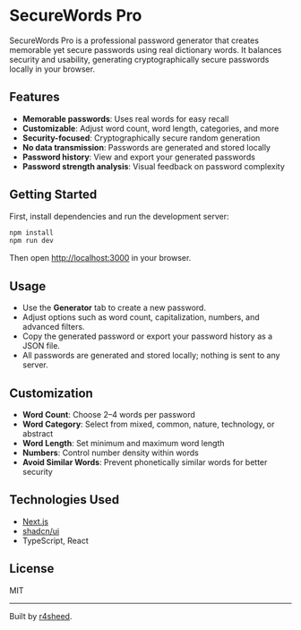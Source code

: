 # SecureWords Pro

SecureWords Pro is a professional password generator that creates memorable yet secure passwords using real dictionary words. It balances security and usability, generating cryptographically secure passwords locally in your browser.

## Features

- **Memorable passwords**: Uses real words for easy recall
- **Customizable**: Adjust word count, word length, categories, and more
- **Security-focused**: Cryptographically secure random generation
- **No data transmission**: Passwords are generated and stored locally
- **Password history**: View and export your generated passwords
- **Password strength analysis**: Visual feedback on password complexity

## Getting Started

First, install dependencies and run the development server:

```bash
npm install
npm run dev
```

Then open [http://localhost:3000](http://localhost:3000) in your browser.

## Usage

- Use the **Generator** tab to create a new password.
- Adjust options such as word count, capitalization, numbers, and advanced filters.
- Copy the generated password or export your password history as a JSON file.
- All passwords are generated and stored locally; nothing is sent to any server.

## Customization

- **Word Count**: Choose 2–4 words per password
- **Word Category**: Select from mixed, common, nature, technology, or abstract
- **Word Length**: Set minimum and maximum word length
- **Numbers**: Control number density within words
- **Avoid Similar Words**: Prevent phonetically similar words for better security

## Technologies Used

- [Next.js](https://nextjs.org/)
- [shadcn/ui](https://ui.shadcn.com/)
- TypeScript, React

## License

MIT

---

Built by [r4sheed](https://github.com/r4sheed).
